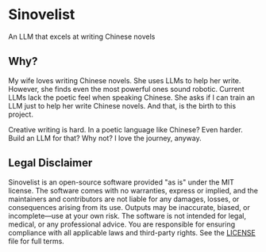 # **Sinovelist**
An LLM that excels at writing Chinese novels

## **Why?**
My wife loves writing Chinese novels. She uses LLMs to help her write. However, she finds even the most powerful ones sound robotic. Current LLMs lack the poetic feel when speaking Chinese. She asks if I can train an LLM just to help her write Chinese novels. And that, is the birth to this project.

Creative writing is hard. In a poetic language like Chinese? Even harder. Build an LLM for that? Why not? I love the journey, anyway.

## **Legal Disclaimer**
Sinovelist is an open-source software provided "as is" under the MIT license. The software comes with no warranties, express or implied, and the maintainers and contributors are not liable for any damages, losses, or consequences arising from its use. Outputs may be inaccurate, biased, or incomplete—use at your own risk. The software is not intended for legal, medical, or any professional advice. You are responsible for ensuring compliance with all applicable laws and third-party rights. See the [LICENSE](LICENSE) file for full terms.
